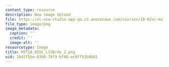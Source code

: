 ```yaml
---
content_type: resource
description: New image Upload
file: https://ol-ocw-studio-app-qa.s3.amazonaws.com/courses/18-02sc-multivariable-calculus-fall-2010/16d2f5be03b876f9bf68ec8ff53b8661_MIT18_02SC_L15Brds_2.png
file_type: image/png
image_metadata:
  caption: ''
  credit: ''
  image-alt: ''
resourcetype: Image
title: MIT18_02SC_L15Brds_2.png
uid: 16d2f5be-03b8-76f9-bf68-ec8ff53b8661
---
```

